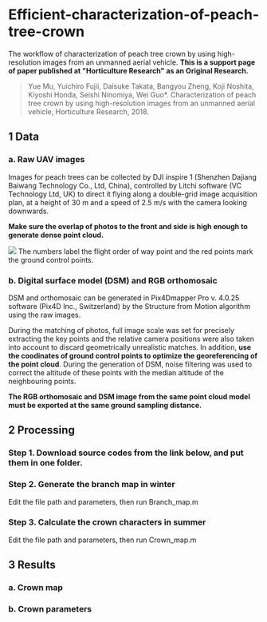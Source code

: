 # Efficient-characterization-of-peach-tree-crown
The workflow of characterization of peach tree crown by using high-resolution images from an unmanned aerial vehicle. 
**This is a support page of paper published at "Horticulture Research" as an Original Research.**
> Yue Mu, Yuichiro Fujii, Daisuke Takata, Bangyou Zheng, Koji Noshita, Kiyoshi Honda, Seishi Ninomiya, Wei Guo*. Characterization of peach tree crown by using high-resolution images from an unmanned aerial vehicle, Horticulture Research, 2018.

## 1 Data
### a. Raw UAV images
Images for peach trees can be collected by DJI inspire 1 (Shenzhen Dajiang Baiwang Technology Co., Ltd, China), controlled by Litchi software (VC Technology Ltd, UK) to direct it flying along a double-grid image acquisition plan, at a height of 30 m and a speed of 2.5 m/s with the camera looking downwards.

**Make sure the overlap of photos to the front and side is high enough to generate dense point cloud.**

![](https://github.com/UTokyo-FieldPhenomics-Lab/Efficient-characterization-of-peach-tree-crown-/blob/master/figure/FIG21.jpg) 
The numbers label the flight order of way point and the red points mark the ground control points.

### b. Digital surface model (DSM) and RGB orthomosaic
DSM and orthomosaic can be generated in Pix4Dmapper Pro v. 4.0.25 software (Pix4D Inc., Switzerland) by the Structure from Motion algorithm using the raw images. 

During the matching of photos, full image scale was set for precisely extracting the key points and the relative camera positions were also taken into account to discard geometrically unrealistic matches. In addition, **use the coodinates of ground control points to optimize the georeferencing of the point cloud**. During the generation of DSM, noise filtering was used to correct the altitude of these points with the median altitude of the neighbouring points. 

**The RGB orthomosaic and DSM image from the same point cloud model must be exported at the same ground sampling distance.**

## 2 Processing 
### Step 1. Download source codes from the link below, and put them in one folder.
### Step 2. Generate the branch map in winter
Edit the file path and parameters, then run Branch_map.m
### Step 3. Calculate the crown characters in summer
Edit the file path and parameters, then run Crown_map.m

## 3 Results
### a. Crown map
### b. Crown parameters

